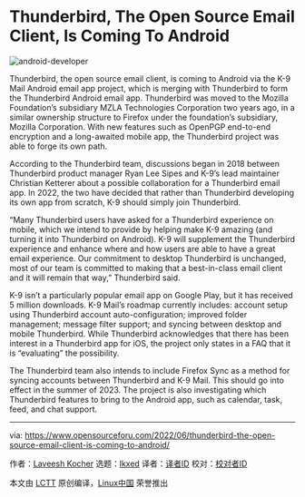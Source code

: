 [#]: subject: "Thunderbird, The Open Source Email Client, Is Coming To Android"
[#]: via: "https://www.opensourceforu.com/2022/06/thunderbird-the-open-source-email-client-is-coming-to-android/"
[#]: author: "Laveesh Kocher https://www.opensourceforu.com/author/laveesh-kocher/"
[#]: collector: "lkxed"
[#]: translator: "lkxed"
[#]: reviewer: " "
[#]: publisher: " "
[#]: url: " "

Thunderbird, The Open Source Email Client, Is Coming To Android
======
![android-developer][1]

Thunderbird, the open source email client, is coming to Android via the K-9 Mail Android email app project, which is merging with Thunderbird to form the Thunderbird Android email app. Thunderbird was moved to the Mozilla Foundation’s subsidiary MZLA Technologies Corporation two years ago, in a similar ownership structure to Firefox under the foundation’s subsidiary, Mozilla Corporation. With new features such as OpenPGP end-to-end encryption and a long-awaited mobile app, the Thunderbird project was able to forge its own path.

According to the Thunderbird team, discussions began in 2018 between Thunderbird product manager Ryan Lee Sipes and K-9’s lead maintainer Christian Ketterer about a possible collaboration for a Thunderbird email app. In 2022, the two have decided that rather than Thunderbird developing its own app from scratch, K-9 should simply join Thunderbird.

“Many Thunderbird users have asked for a Thunderbird experience on mobile, which we intend to provide by helping make K-9 amazing (and turning it into Thunderbird on Android). K-9 will supplement the Thunderbird experience and enhance where and how users are able to have a great email experience. Our commitment to desktop Thunderbird is unchanged, most of our team is committed to making that a best-in-class email client and it will remain that way,” Thunderbird said.

K-9 isn’t a particularly popular email app on Google Play, but it has received 5 million downloads. K-9 Mail’s roadmap currently includes: account setup using Thunderbird account auto-configuration; improved folder management; message filter support; and syncing between desktop and mobile Thunderbird. While Thunderbird acknowledges that there has been interest in a Thunderbird app for iOS, the project only states in a FAQ that it is “evaluating” the possibility.

The Thunderbird team also intends to include Firefox Sync as a method for syncing accounts between Thunderbird and K-9 Mail. This should go into effect in the summer of 2023. The project is also investigating which Thunderbird features to bring to the Android app, such as calendar, task, feed, and chat support.

--------------------------------------------------------------------------------

via: https://www.opensourceforu.com/2022/06/thunderbird-the-open-source-email-client-is-coming-to-android/

作者：[Laveesh Kocher][a]
选题：[lkxed][b]
译者：[译者ID](https://github.com/译者ID)
校对：[校对者ID](https://github.com/校对者ID)

本文由 [LCTT](https://github.com/LCTT/TranslateProject) 原创编译，[Linux中国](https://linux.cn/) 荣誉推出

[a]: https://www.opensourceforu.com/author/laveesh-kocher/
[b]: https://github.com/lkxed
[1]: https://www.opensourceforu.com/wp-content/uploads/2022/06/android-developer.jpg
